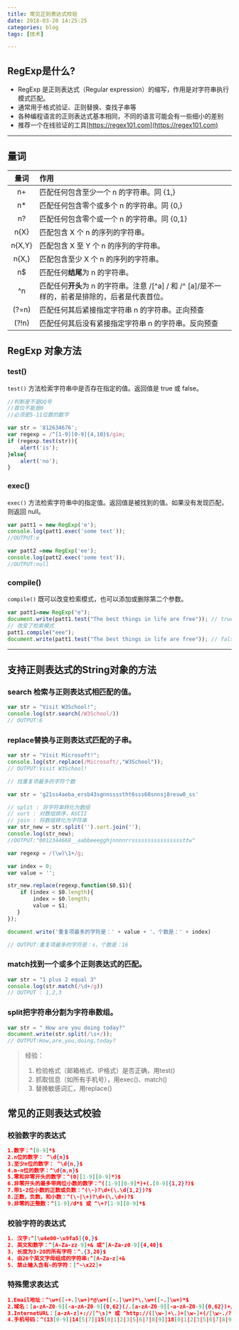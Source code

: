 ```yaml
---
title: 常见正则表达式校验
date: 2018-03-20 14:25:25
categories: blog
tags: [技术]

---
```

## RegExp是什么?
* RegExp 是正则表达式（Regular expression）的缩写，作用是对字符串执行模式匹配。
* 通常用于格式验证、正则替换、查找子串等
* 各种编程语言的正则表达式基本相同，不同的语言可能会有一些细小的差别
* 推荐一个在线验证的工具[https://regex101.com](https://regex101.com) 
 <!-- more -->
___
## 量词
量词 | 作用
:-:|:-
n+|匹配任何包含至少一个 n 的字符串。同 {1,}
n*|匹配任何包含零个或多个 n 的字符串。同 {0,}
n?|匹配任何包含零个或一个 n 的字符串。同 {0,1}
n{X}|匹配包含 X 个 n 的序列的字符串。
n{X,Y}|匹配包含 X 至 Y 个 n 的序列的字符串。
n{X,}|匹配包含至少 X 个 n 的序列的字符串。
n$|匹配任何**结尾**为 n 的字符串。
^n|匹配任何**开头**为 n 的字符串。注意 /[^a] / 和 /^ [a]/是不一样的，前者是排除的，后者是代表首位。
(?=n)|匹配任何其后紧接指定字符串 n 的字符串。正向预查
(?!n)|匹配任何其后没有紧接指定字符串 n 的字符串。反向预查

## RegExp 对象方法
### test()
`test()` 方法检索字符串中是否存在指定的值。返回值是 true 或 false。
``` javascript
//判断是不是QQ号
//首位不能是0
//必须是5-11位数的数字

var str = '812634676';
var regexp = /^[1-9][0-9]{4,10}$/gim;
if (regexp.test(str)){
	alert('is');
}else{
	alert('no');
}  
```
### exec()
`exec()` 方法检索字符串中的指定值。返回值是被找到的值。如果没有发现匹配，则返回 null。
``` javascript
var patt1 = new RegExp('e');
console.log(patt1.exec('some text'));
//OUTPUT:e

var patt2 =new RegExp('ee');
console.log(patt2.exec('some text'));
//OUTPUT:null
```
### compile()
`compile()` 既可以改变检索模式，也可以添加或删除第二个参数。
``` javascript
var patt1=new RegExp("e");
document.write(patt1.test("The best things in life are free")); // true
// 改变了检索模式
patt1.compile("eee");
document.write(patt1.test("The best things in life are free")); // false

```
___
## 支持正则表达式的String对象的方法
### search 检索与正则表达式相匹配的值。
``` javascript
var str = "Visit W3School!";
console.log(str.search(/W3School/))
// OUTPUT:6
```
### replace替换与正则表达式匹配的子串。
``` javascript
var str = "Visit Microsoft!";
console.log(str.replace(/Microsoft/,"W3School"));
// OUTPUT:Visit W3School!
```
``` javascript
// 找重复项最多的字符个数

var str = 'g21ss4aeba_ersb43sgnnsssstht6sss60snnsj8resw0_ss'

// split : 将字符串转化为数组
// sort : 对数组排序，ASCII
// join : 将数组转化为字符串
var str_new = str.split('').sort.join('');
console.log(str_new);
//OUTPUT:"0012344668__aabbeeegghjnnnnrrssssssssssssssssttw"

var regexp = /(\w)\1+/g;

var index = 0;
var value = '';

str_new.replace(regexp,function($0,$1){
	if (index < $0.length){
		index = $0.length;
		value = $1;
   }
});

document.write('重复项最多的字符是：' + value + '，个数是：' + index)

// OUTPUT:重复项最多的字符是：s，个数是：16
```
### match找到一个或多个正则表达式的匹配。
``` javascript
var str = "1 plus 2 equal 3"
console.log(str.match(/\d+/g))
// OUTPUT : 1,2,3
```
### split把字符串分割为字符串数组。
``` javascript
var str = " How are you doing today?"
document.write(str.split(/\s+/));
// OUTPUT:How,are,you,doing,today?
```

> 经验：
> 1. 检验格式（邮箱格式、IP格式）是否正确，用test()
> 2. 抓取信息（如所有手机号），用exec()、match() 
> 3. 替换敏感词汇，用replace()

## 常见的正则表达式校验
### 校验数字的表达式
``` json
1.数字：^[0-9]*$
2.n位的数字： ^\d{n}$
3.至少n位的数字： ^\d{n,}$
4.m-n位的数字：^\d{m,n}$
5.零和非零开头的数字：^(0|[1-9][0-9]*)$
6.非零开头的最多带两位小数的数字：^([1-9][0-9]*)+(.[0-9]{1,2}?)$
7.带1-2位小数的正数或负数：^(\-)?\d+(\.\d{1,2})?$
8.正数，负数，和小数：^(\-|\+)?\d+(\.\d+)?$
9.非零的正整数：^[1-9]/d*$ 或 ^\+?[1-9][0-9]*$
```
### 校验字符的表达式
``` json
1. 汉字:^[\u4e00-\u9fa5]{0,}$
2. 英文和数字：^[A-Za-zz-9]+& 或^[A-Za-z0-9]{4,40}$
3. 长度为3-20的所有字符：^.{3,20}$
4. 由26个英文字母组成的字符串:^[A-Za-z]+&
5. 禁止输入含有~的字符：[^~\x22]+
```
### 特殊需求表达式
``` json
1.Email地址：^\w+([-+.]\w+)*@\w+([-.]\w+)*\.\w+([-.]\w+)*$
2.域名：[a-zA-Z0-9][-a-zA-Z0-9]{0,62}(/.[a-zA-Z0-9][-a-zA-Z0-9]{0,62})+/.?
3.InternetURL：[a-zA-z]+://[^\s]* 或 ^http://([\w-]+\.)+[\w-]+(/[\w-./?%&=]*)?$
4.手机号码：^(13[0-9]|14[5|7]|15[0|1|2|3|5|6|7|8|9]|18[0|1|2|3|5|6|7|8|9])\d{8}$
```


